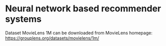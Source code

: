 # Neural network based recommender systems

Dataset MovieLens 1M can be downloaded from MovieLens homepage: https://grouplens.org/datasets/movielens/1m/
